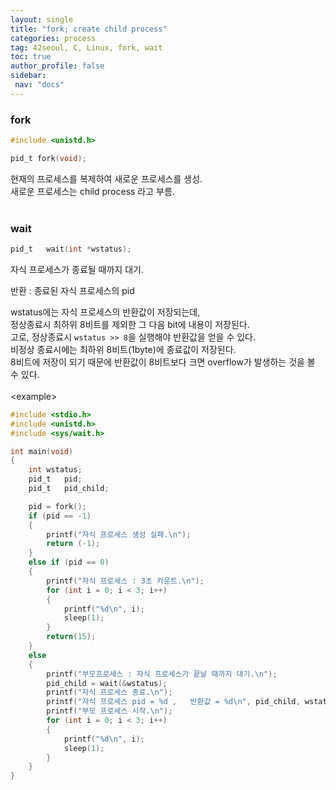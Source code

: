 ```yaml
---
layout: single
title: "fork; create child process"
categories: process
tag: 42seoul, C, Linux, fork, wait
toc: true
author_profile: false
sidebar:
 nav: "docs"
---
```


### fork
```c
#include <unistd.h>

pid_t fork(void);
```
현재의 프로세스를 복제하여 새로운 프로세스를 생성.<br>
새로운 프로세스는 child process 라고 부름.<br><br>

### wait
```c
pid_t	wait(int *wstatus);
```
자식 프로세스가 종료될 때까지 대기.<br>

반환 : 종료된 자식 프로세스의 pid

wstatus에는 자식 프로세스의 반환값이 저장되는데,<br>
정상종료시 최하위 8비트를 제외한 그 다음 bit에 내용이 저장된다.<br>
고로, 정상종료시 `wstatus >> 8`을 실행해야 반환값을 얻을 수 있다.<br>
비정상 종료시에는 최하위 8비트(1byte)에 종료값이 저장된다.<br>
8비트에 저장이 되기 때문에 반환값이 8비트보다 크면 overflow가 발생하는 것을 볼 수 있다.<br>
<br>
\<example>
```c
#include <stdio.h>
#include <unistd.h>
#include <sys/wait.h>

int	main(void)
{
	int	wstatus;
	pid_t	pid;
	pid_t	pid_child;

	pid = fork();
	if (pid == -1)
	{
		printf("자식 프로세스 생성 실패.\n");
		return (-1);
	}
	else if (pid == 0)
	{
		printf("자식 프로세스 : 3초 카운트.\n");
		for (int i = 0; i < 3; i++)
		{
			printf("%d\n", i);
			sleep(1);
		}
		return(15);
	}
	else
	{
		printf("부모프로세스 : 자식 프로세스가 끝날 때까지 대기.\n");
		pid_child = wait(&wstatus);
		printf("자식 프로세스 종료.\n");
		printf("자식 프로세스 pid = %d ,   반환값 = %d\n", pid_child, wstatus >> 8);
		printf("부모 프로세스 시작.\n");
		for (int i = 0; i < 3; i++)
		{
			printf("%d\n", i);
			sleep(1);
		}
	}
}
```

